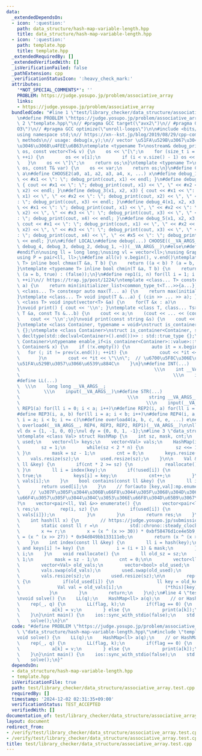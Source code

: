 ```yaml
---
data:
  _extendedDependsOn:
  - icon: ':question:'
    path: data_structure/hash-map-variable-length.hpp
    title: data_structure/hash-map-variable-length.hpp
  - icon: ':question:'
    path: template.hpp
    title: template.hpp
  _extendedRequiredBy: []
  _extendedVerifiedWith: []
  _isVerificationFailed: false
  _pathExtension: cpp
  _verificationStatusIcon: ':heavy_check_mark:'
  attributes:
    '*NOT_SPECIAL_COMMENTS*': ''
    PROBLEM: https://judge.yosupo.jp/problem/associative_array
    links:
    - https://judge.yosupo.jp/problem/associative_array
  bundledCode: "#line 1 \"test/library_checker/data_structure/associative_array.test.cpp\"\
    \n#define PROBLEM \"https://judge.yosupo.jp/problem/associative_array\"\n#line\
    \ 2 \"template.hpp\"\n// #pragma GCC target(\"avx2\")\n// #pragma GCC optimize(\"\
    O3\")\n// #pragma GCC optimize(\"unroll-loops\")\n\n#include <bits/stdc++.h>\n\
    using namespace std;\n// https://xn--kst.jp/blog/2019/08/29/cpp-comp/\n// debug\
    \ methods\n// usage: debug(x,y);\n// vector \u51FA\u529B\u3067\u304D\u308B\u3088\
    \u3046\u306B\u4FEE\u6B63\ntemplate <typename T>\nostream& debug_print(ostream&\
    \ os, const vector<T>& v) {\n    os << \"[\";\n    for (size_t i = 0; i < v.size();\
    \ ++i) {\n        os << v[i];\n        if (i < v.size() - 1) os << \", \";\n \
    \   }\n    os << \"]\";\n    return os;\n}\ntemplate <typename T>\nostream& debug_print(ostream&\
    \ os, const T& var) {\n    os << var;\n    return os;\n}\n#define CHOOSE(a) CHOOSE2\
    \ a\n#define CHOOSE2(a0, a1, a2, a3, a4, x, ...) x\n#define debug_1(x1) { cout\
    \ << #x1 << \": \"; debug_print(cout, x1) << endl; }\n#define debug_2(x1, x2)\
    \ { cout << #x1 << \": \"; debug_print(cout, x1) << \", \" << #x2 << \": \"; debug_print(cout,\
    \ x2) << endl; }\n#define debug_3(x1, x2, x3) { cout << #x1 << \": \"; debug_print(cout,\
    \ x1) << \", \" << #x2 << \": \"; debug_print(cout, x2) << \", \" << #x3 << \"\
    : \"; debug_print(cout, x3) << endl; }\n#define debug_4(x1, x2, x3, x4) { cout\
    \ << #x1 << \": \"; debug_print(cout, x1) << \", \" << #x2 << \": \"; debug_print(cout,\
    \ x2) << \", \" << #x3 << \": \"; debug_print(cout, x3) << \", \" << #x4 << \"\
    : \"; debug_print(cout, x4) << endl; }\n#define debug_5(x1, x2, x3, x4, x5) {\
    \ cout << #x1 << \": \"; debug_print(cout, x1) << \", \" << #x2 << \": \"; debug_print(cout,\
    \ x2) << \", \" << #x3 << \": \"; debug_print(cout, x3) << \", \" << #x4 << \"\
    : \"; debug_print(cout, x4) << \", \" << #x5 << \": \"; debug_print(cout, x5)\
    \ << endl; }\n\n#ifdef LOCAL\n#define debug(...) CHOOSE((__VA_ARGS__, debug_5,\
    \ debug_4, debug_3, debug_2, debug_1, ~))(__VA_ARGS__)\n#else\n#define debug(...)\n\
    #endif\n\nusing ll = long long;\nusing vl = vector<ll>;\nusing Graph = vector<vector<ll>>;\n\
    using P = pair<ll, ll>;\n#define all(v) v.begin(), v.end()\ntemplate <typename\
    \ T> inline bool chmax(T &a, T b) {\n    return ((a < b) ? (a = b, true) : (false));\n\
    }\ntemplate <typename T> inline bool chmin(T &a, T b) {\n    return ((a > b) ?\
    \ (a = b, true) : (false));\n}\n#define rep1(i, n) for(ll i = 1; i <= ((ll)n);\
    \ ++i)\n// https://trap.jp/post/1224/\ntemplate <class... T> constexpr auto min(T...\
    \ a) {\n    return min(initializer_list<common_type_t<T...>>{a...});\n}\ntemplate\
    \ <class... T> constexpr auto max(T... a) {\n    return max(initializer_list<common_type_t<T...>>{a...});\n\
    }\ntemplate <class... T> void input(T &...a) { (cin >> ... >> a); }\ntemplate\
    \ <class T> void input(vector<T> &a) {\n    for(T &x : a)\n        cin >> x;\n\
    }\nvoid print() { cout << '\\n'; }\ntemplate <class T, class... Ts> void print(const\
    \ T &a, const Ts &...b) {\n    cout << a;\n    (cout << ... << (cout << ' ', b));\n\
    \    cout << '\\n';\n}\nvoid print(const string &s) {\n    cout << s << '\\n';\n\
    }\ntemplate <class Container, typename = void>\nstruct is_container : std::false_type\
    \ {};\ntemplate <class Container>\nstruct is_container<Container, std::void_t<decltype(std::declval<Container>().begin()),\
    \ decltype(std::declval<Container>().end())>> : std::true_type {};\ntemplate <class\
    \ Container>\ntypename enable_if<is_container<Container>::value>::type print(const\
    \ Container& x) {\n    if (!x.empty()) {\n        auto it = x.begin();\n     \
    \   for (; it != prev(x.end()); ++it) {\n            cout << *it << \" \";\n \
    \       }\n        cout << *it << \"\\n\";  // \u6700\u5F8C\u306E\u8981\u7D20\u3092\
    \u51FA\u529B\u3057\u3066\u6539\u884C\n    }\n}\n#define INT(...)             \
    \                                                  \\\n    int __VA_ARGS__;  \
    \                                                         \\\n    input(__VA_ARGS__)\n\
    #define LL(...)                                                              \
    \  \\\n    long long __VA_ARGS__;                                            \
    \         \\\n    input(__VA_ARGS__)\n#define STR(...)                       \
    \                                        \\\n    string __VA_ARGS__;         \
    \                                               \\\n    input(__VA_ARGS__)\n#define\
    \ REP1(a) for(ll i = 0; i < a; i++)\n#define REP2(i, a) for(ll i = 0; i < a; i++)\n\
    #define REP3(i, a, b) for(ll i = a; i < b; i++)\n#define REP4(i, a, b, c) for(ll\
    \ i = a; i < b; i += c)\n#define overload4(a, b, c, d, e, ...) e\n#define rep(...)\
    \ overload4(__VA_ARGS__, REP4, REP3, REP2, REP1)(__VA_ARGS__)\n\nll inf = 3e18;\n\
    vl dx = {1, -1, 0, 0};\nvl dy = {0, 0, 1, -1};\n#line 3 \"data_structure/hash-map-variable-length.hpp\"\
    \ntemplate <class Val> struct HashMap {\n    int sz, mask, cnt;\n    vector<bool>\
    \ used;\n    vector<ll> keys;\n    vector<Val> vals;\n    HashMap(int n = 1) {\n\
    \        sz = 1;\n        while(sz < 2 * n) {\n            sz <<= 1;\n       \
    \ }\n        mask = sz - 1;\n        cnt = 0;\n        keys.resize(sz);\n    \
    \    vals.resize(sz);\n        used.resize(sz);\n    }\n\n    Val &operator[](const\
    \ ll &key) {\n        if(cnt * 2 >= sz) {\n            reallocate();\n       \
    \ }\n        ll i = index(key);\n        if(!used[i]) {\n            used[i] =\
    \ true;\n            keys[i] = key;\n            cnt++;\n        }\n        return\
    \ vals[i];\n    }\n    bool contains(const ll &key) {\n        ll i = index(key);\n\
    \        return used[i];\n    }\n    // for(auto [key,val]:mp.enumerate()){}\n\
    \    // \u307F\u305F\u3044\u306B\u66F8\u3044\u305F\u3068\u304D\u306Bval\u3092\u5909\
    \u66F4\u3057\u305F\u3044\u304C\u3053\u306E\u66F8\u304D\u65B9\u3067\u3044\u3044\
    ?\n    vector<pair<ll, Val &>> enumerate() {\n        vector<pair<ll, Val &>>\
    \ res;\n        rep(i, sz) {\n            if(used[i]) {\n                res.push_back({keys[i],\
    \ vals[i]});\n            }\n        }\n        return res;\n    }\n  private:\n\
    \    int hash(ll x) {\n        // https://judge.yosupo.jp/submission/186759\n\
    \        static const ll r =\n            std::chrono::steady_clock::now().time_since_epoch().count();\n\
    \        x += r;\n        x = (x ^ (x >> 30)) * 0xbf58476d1ce4e5b9;\n        x\
    \ = (x ^ (x >> 27)) * 0x94d049bb133111eb;\n        return (x ^ (x >> 31)) & mask;\n\
    \    }\n    int index(const ll &key) {\n        ll i = hash(key);\n        while(used[i]\
    \ and keys[i] != key) {\n            i = (i + 1) & mask;\n        }\n        return\
    \ i;\n    }\n    void reallocate() {\n        ll old_sz = sz;\n        sz <<=\
    \ 1;\n        mask = sz - 1;\n        cnt = 0;\n\n        vector<ll> old_keys;\n\
    \        vector<Val> old_vals;\n        vector<bool> old_used;\n        keys.swap(old_keys);\n\
    \        vals.swap(old_vals);\n        used.swap(old_used);\n        keys.resize(sz);\n\
    \        vals.resize(sz);\n        used.resize(sz);\n\n        rep(i, old_sz)\
    \ {\n            if(old_used[i]) {\n                ll key = old_keys[i];\n  \
    \              Val val = old_vals[i];\n                (*this)[key] = val;\n \
    \           }\n        }\n        return;\n    }\n};\n#line 4 \"test/library_checker/data_structure/associative_array.test.cpp\"\
    \nvoid solve() {\n    LL(q);\n    HashMap<ll> a(q);\n    // or HashMap<ll> a;\n\
    \    rep(_, q) {\n        LL(flag, k);\n        if(flag == 0) {\n            LL(v);\n\
    \            a[k] = v;\n        } else {\n            print(a[k]);\n        }\n\
    \    }\n}\nint main() {\n    ios::sync_with_stdio(false);\n    std::cin.tie(nullptr);\n\
    \    solve();\n}\n"
  code: "#define PROBLEM \"https://judge.yosupo.jp/problem/associative_array\"\n#include\
    \ \"data_structure/hash-map-variable-length.hpp\"\n#include \"template.hpp\"\n\
    void solve() {\n    LL(q);\n    HashMap<ll> a(q);\n    // or HashMap<ll> a;\n\
    \    rep(_, q) {\n        LL(flag, k);\n        if(flag == 0) {\n            LL(v);\n\
    \            a[k] = v;\n        } else {\n            print(a[k]);\n        }\n\
    \    }\n}\nint main() {\n    ios::sync_with_stdio(false);\n    std::cin.tie(nullptr);\n\
    \    solve();\n}"
  dependsOn:
  - data_structure/hash-map-variable-length.hpp
  - template.hpp
  isVerificationFile: true
  path: test/library_checker/data_structure/associative_array.test.cpp
  requiredBy: []
  timestamp: '2024-12-02 02:31:35+09:00'
  verificationStatus: TEST_ACCEPTED
  verifiedWith: []
documentation_of: test/library_checker/data_structure/associative_array.test.cpp
layout: document
redirect_from:
- /verify/test/library_checker/data_structure/associative_array.test.cpp
- /verify/test/library_checker/data_structure/associative_array.test.cpp.html
title: test/library_checker/data_structure/associative_array.test.cpp
---
```

